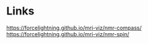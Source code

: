 # Links
https://forcelightning.github.io/mri-viz/nmr-compass/  
https://forcelightning.github.io/mri-viz/nmr-spin/